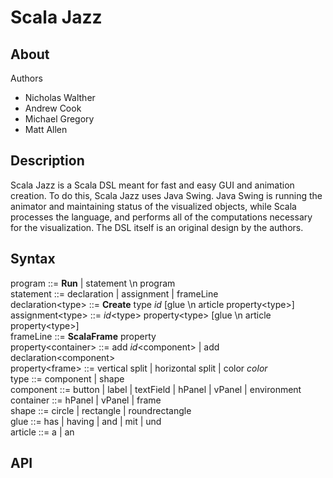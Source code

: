 # Scala Jazz
## About
Authors
* Nicholas Walther
* Andrew Cook
* Michael Gregory
* Matt Allen

## Description

Scala Jazz is a Scala DSL meant for fast and easy GUI and animation creation. To do this, Scala Jazz uses Java Swing. Java Swing is running the animator and maintaining status of the visualized objects, while Scala processes the language, and performs all of the computations necessary for the visualization. The DSL itself is an original design by the authors.

## Syntax
program ::= __Run__ | statement \\n program  
statement ::= declaration | assignment | frameLine  
declaration\<type\> ::= __Create__ type _id_ \[glue \\n article property\<type\>\]  
assignment\<type\> ::= _id_\<type\> property\<type\> \[glue \\n article property\<type\>\]  
frameLine ::= __ScalaFrame__ property<frame>  
property\<container\> ::= add _id_\<component\> | add declaration\<component\>  
property\<frame\> ::= vertical split | horizontal split | color _color_  
type ::= component | shape  
component ::=  button | label | textField | hPanel | vPanel | environment  
container ::= hPanel | vPanel | frame  
shape ::= circle | rectangle | roundrectangle   
glue ::=  has | having | and | mit | und  
article ::= a | an  

## API
